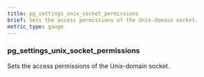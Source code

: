 ```yaml
---
title: pg_settings_unix_socket_permissions
brief: Sets the access permissions of the Unix-domain socket.
metric_type: gauge
---
```

### pg_settings_unix_socket_permissions

Sets the access permissions of the Unix-domain socket.